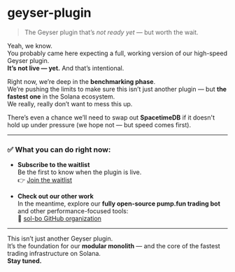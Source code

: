 # geyser-plugin

> The Geyser plugin that’s *not ready yet* — but worth the wait.

Yeah, we know.  
You probably came here expecting a full, working version of our high-speed Geyser plugin.  
**It’s not live — yet.** And that’s intentional.

Right now, we’re deep in the **benchmarking phase**.  
We’re pushing the limits to make sure this isn’t just another plugin — but **the fastest one** in the Solana ecosystem.  
We really, really don’t want to mess this up.

There’s even a chance we’ll need to swap out **SpacetimeDB** if it doesn't hold up under pressure (we hope not — but speed comes first).

---

### ✅ What you can do right now:

- **Subscribe to the waitlist**  
  Be the first to know when the plugin is live.  
  👉 <a href="https://sol.bo" target="_blank">Join the waitlist</a>

- **Check out our other work**  
  In the meantime, explore our **fully open-source pump.fun trading bot** and other performance-focused tools:  
  🔗 <a href="https://github.com/orgs/sol-bo/repositories" target="_blank">sol-bo GitHub organization</a>

---

This isn’t just another Geyser plugin.  
It’s the foundation for our **modular monolith** — and the core of the fastest trading infrastructure on Solana.  
**Stay tuned.**
